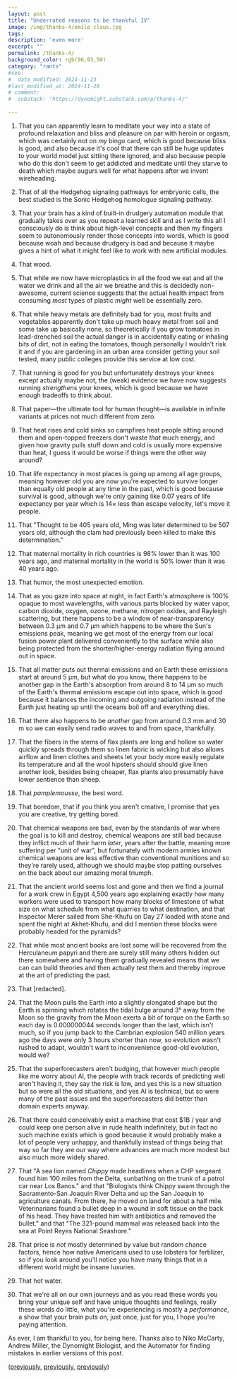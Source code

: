 ```yaml
---
layout: post
title: "Underrated reasons to be thankful IV"
image: /img/thanks-4/emile_claus.jpg
tags: 
description: 'even more'
excerpt: ""
permalink: /thanks-4/
background_color: rgb(96,93,50)
category: "rants"
#seo:
#  date_modified: 2024-11-23
#last_modified_at: 2024-11-28
# comment:
#  substack: "https://dynomight.substack.com/p/thanks-4/"
  
---
```


1. That you can apparently learn to meditate your way into a state of profound relaxation and bliss and pleasure on par with heroin or orgasm, which was certainly not on *my* bingo card, which is good because bliss is good, and also because it's cool that there can still be huge updates to your world model just sitting there ignored, and also because people who do this don't seem to get addicted and meditate until they starve to death which maybe augurs well for what happens after we invent wireheading.
  
2. That of all the Hedgehog signaling pathways for embryonic cells, the best studied is the Sonic Hedgehog homologue signaling pathway.
  
3. That your brain has a kind of built-in drudgery automation module that gradually takes over as you repeat a learned skill and as I write this all I consciously do is think about high-level concepts and then my fingers seem to autonomously render those concepts into words, which is good because woah and because drudgery is bad and because it maybe gives a hint of what it might feel like to work with new artificial modules.
  
4. That wood.
    
5. That while we now have microplastics in all the food we eat and all the water we drink and all the air we breathe and this is decidedly non-awesome, current science suggests that the actual health impact from consuming *most* types of plastic *might* well be essentially zero.
  
6. That while heavy metals are definitely bad for you, most fruits and vegetables apparently don't take up much heavy metal from soil and some take up basically none, so theoretically if you grow tomatoes in lead-drenched soil the actual danger is in accidentally eating or inhaling bits of dirt, not in eating the tomatoes, though personally I wouldn't risk it and if you are gardening in an urban area consider getting your soil tested, many public colleges provide this service at low cost.
  
7. That running is good for you but unfortunately destroys your knees except actually maybe not, the (weak) evidence we have now suggests running *strengthens* your knees, which is good because we have enough tradeoffs to think about.
  
8. That paper—the ultimate tool for human thought—is available in infinite variants at prices not much different from zero.
  
9. That heat rises and cold sinks so campfires heat people sitting around them and open-topped freezers don't waste *that* much energy, and given how gravity pulls stuff down and cold is usually more expensive than heat, I guess it would be worse if things were the other way around?
  
10. That life expectancy in most places is going up among all age groups, meaning however old you are now you're expected to survive longer than equally old people at any time in the past, which is good because survival is good, although we're only gaining like 0.07 years of life expectancy per year which is 14× less than escape velocity, let's move it people.
  
11. That "Thought to be 405 years old, Ming was later determined to be 507 years old, although the clam had previously been killed to make this determination."
  
12. That maternal mortality in rich countries is 98% lower than it was 100 years ago, and maternal mortality in the world is 50% lower than it was 40 years ago.
  
13. That humor, the most unexpected emotion.
  
14. That as you gaze into space at night, in fact Earth's atmosphere is 100% opaque to most wavelengths, with various parts blocked by water vapor, carbon dioxide, oxygen, ozone, methane, nitrogen oxides, and Rayleigh scattering, but there happens to be a window of near-transparency between 0.3 μm and 0.7 μm which happens to be where the Sun's emissions peak, meaning we get most of the energy from our local fusion power plant delivered conveniently to the surface while also being protected from the shorter/higher-energy radiation flying around out in space.
  
15. That all matter puts out thermal emissions and on Earth these emissions start at around 5 μm, but what do you know, there happens to be another gap in the Earth's absorption from around 8 to 14 μm so much of the Earth's thermal emissions escape out into space, which is good because it balances the incoming and outgoing radiation instead of the Earth just heating up until the oceans boil off and everything dies.
  
16. That there also happens to be *another* gap from around 0.3 mm and 30 m so we can easily send radio waves to and from space, thankfully.
  
17. That the fibers in the stems of flax plants are long and hollow so water quickly spreads through them so linen fabric is wicking but also allows airflow and linen clothes and sheets let your body more easily regulate its temperature and all the wool hipsters should should give linen another look, besides being cheaper, flax plants also presumably have lower sentience than sheep.
  
18. That *pamplemousse*, the best word.

19. That boredom, that if you think you aren't creative, I promise that yes you are creative, try getting bored.

20. That chemical weapons are bad, even by the standards of war where the goal is to kill and destroy, chemical weapons are still bad because they inflict much of their harm *later*, years after the battle, meaning more suffering per "unit of war", but fortunately with modern armies known chemical weapons are less effective than conventional munitions and so they're rarely used, although we should maybe stop patting ourselves on the back about our amazing moral triumph.

21. That the ancient world seems lost and gone and then we find a journal for a work crew in Egypt 4,500 years ago explaining exactly how many workers were used to transport how many blocks of limestone of what size on what schedule from what quarries to what destination, and that Inspector Merer sailed from She-Khufu on Day 27 loaded with stone and spent the night at Akhet-Khufu, and did I mention these blocks were probably headed for the pyramids?
  
22. That while most ancient books are lost some will be recovered from the Herculaneum papyri and there are surely still many others hidden out there somewhere and having them gradually revealed means that we can can build theories and then actually *test* them and thereby improve at the art of predicting the past.
  
23. That [redacted].
  
24. That the Moon pulls the Earth into a slightly elongated shape but the Earth is spinning which rotates the tidal bulge around 3° away from the Moon so the gravity from the Moon exerts a bit of torque on the Earth so each day is 0.000000044 seconds longer than the last, which isn't much, so if you jump back to the Cambrian explosion 540 million years ago the days were only 3 hours shorter than now, so evolution wasn't rushed to adapt, wouldn't want to inconvenience good-old evolution, would we?
  
25. That the superforecasters aren't budging, that however much people like me worry about AI, the people with track records of predicting well aren't having it, they say the risk is low, and yes this is a new situation but so were all the old situations, and yes AI is technical, but so were many of the past issues and the superforecasters did better than domain experts anyway.
  
26. That there could conceivably exist a machine that cost \$1B / year and could keep one person alive in rude health indefinitely, but in fact no such machine exists which is good because it would probably make a lot of people very unhappy, and thankfully instead of things being that way so far they are our way where advances are much more modest but also much more widely shared.
  
27. That "A sea lion named *Chippy* made headlines when a CHP sergeant found him 100 miles from the Delta, sunbathing on the trunk of a patrol car near Los Banos." and that "Biologists think Chippy swam through the Sacramento-San Joaquin River Delta and up the San Joaquin to agriculture canals. From there, he moved on land for about a half mile. Veterinarians found a bullet deep in a wound in soft tissue on the back of his head. They have treated him with antibiotics and removed the bullet." and that "The 321-pound mammal was released back into the sea at Point Reyes National Seashore."
  
28. That price is *not* mostly determined by value but random chance factors, hence how native Americans used to use lobsters for fertilizer, so if you look around you'll notice you have many things that in a different world might be insane luxuries.
  
29. That hot water.
  
30. That we're all on our own journeys and as you read these words you bring your unique self and have unique thoughts and feelings, really these words do little, what you're experiencing is mostly a *performance*, a show that your brain puts on, just once, just for you, I hope you're paying attention.
  
As ever, I am thankful to you, for being here. Thanks also to Niko McCarty, Andrew Miller, the Dynomight Biologist, and the Automator for finding mistakes in earlier versions of this post.

([previously](/thanks/), [previously](/thanks-2/), [previously](/thanks-3/))